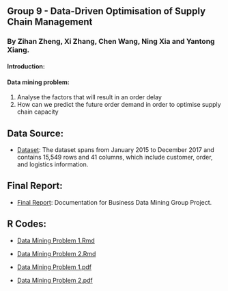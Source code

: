 ## Group 9 - Data-Driven Optimisation of Supply Chain Management

### By Zihan Zheng, Xi Zhang, Chen Wang, Ning Xia and Yantong Xiang.

#### Introduction:

#### Data mining problem:
1. Analyse the factors that will result in an order delay 
2. How can we predict the future order demand in order to optimise supply chain capacity


## Data Source:
- [Dataset](./dataset/incom2024_delay_example_dataset.xlsx):   The dataset spans from January 2015 to December 2017 and contains 15,549 rows and 41 columns, which include customer, order, and logistics information.

## Final Report:
- [Final Report](): Documentation for Business Data Mining Group Project.

## R Codes:
- [Data Mining Problem 1.Rmd](./R%Code/Data%Mining%Problem%1%-%Code.Rmd)
- [Data Mining Problem 2.Rmd](./R%Code/Data%Mining%Problem%2%-%Code.Rmd)
  
- [Data Mining Problem 1.pdf](./R%Code/Data%Mining%Problem%1%-%Code.pdf)
- [Data Mining Problem 2.pdf](./R%Code/Data%Mining%Problem%2%-%Code.pdf)
